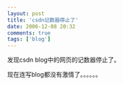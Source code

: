 ```yaml
---
layout: post
title: 'csdn记数器停止了'
date: 2006-12-08 20:32
comments: true
tags: ['blog']
---
```


发现csdn blog中的网页的记数器停止了。

现在连写blog都没有激情了。。。。。。

